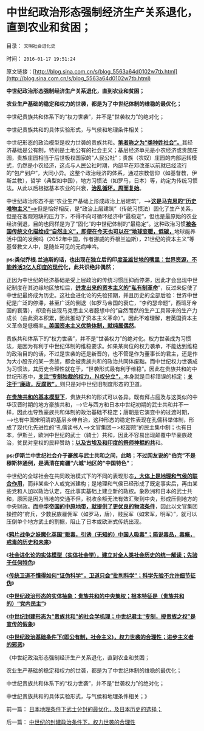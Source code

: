 # 中世纪政治形态强制经济生产关系退化，直到农业和贫困；

目录： `文明社会进化史` 

时间： `2016-01-17 19:51:24` 

原文链接：[http://blog.sina.com.cn/s/blog_5563a64d0102w7tb.html](http://blog.sina.com.cn/s/blog_5563a64d0102w7tb.html)

**中世纪政治形态强制经济生产关系退化，直到农业和贫困；**

**农业生产基础的稳定和权力的世袭，都是为了中世纪体制的维稳的最优化；**

中世纪贵族共和体系下的“权力世袭”，并不是“世袭权力”的绝对化；

中世纪贵族共和的具体实验形式，与气侯和地理条件相关；

中世纪形态的政治模型是权力世袭的贵族共和。[**笔者称之为“类种姓社会”。**](../../../2015/2/4/关税的机理，揭示社会主义在技术上进退两难；保守落后的合理性.md)其经济基础是公有制，特别是土地公有的社会主义；基层经济单元是小农经济或贵族庄园，贵族庄园相当于后世极权国家的“人民公社”；贵族（农奴）庄园的内部运转模式，仍然是小农经济，这点与人民公社时期，内部早在邓改革以前就已经流行的“包产到户”，大同小异。这整个政治经济的体系，通过宗教信仰（如基督教，伊斯兰教），哲学（典型如中国），地方习惯法（如罗马，日本）等，约定为传统习惯法。从此以后根据基本农业的兴衰，[**治乱循环，周而复始**](../../../2012/3/11/专制统治也有自我修正错误的能力.md)。

中世纪政治形态不是“农业生产基础上形成政治上层建筑”，——>[**这是马克思的“历史唯物主义”——>**](../../../2010/6/6/“历史唯物主义”道德史观讨论集.md)但是恰好相反，是“政治上层建筑”（传统习惯法）固化了生产关系，但是在客观短缺的压力下，不得不向可循环经济中“最稳定”，但也是最原始的农业经济倒退，目的也同样是为了“固化”的中世纪体制的“最稳定”。这种政治习惯[**被各国传统文化描绘成“自然主义”，即便在今天也可以在“地球变暖，低碳，**](../../../2009/12/31/有什么样的文化，就有什么样的国民.md)地球能养活中国的发展吗（2052年中国，作者挪威的乔根兰迪斯），21世纪的资本主义”等基督教文人中，是随处可见的无病呻吟。

**ps:类似乔根.兰迪斯的话，也出现在独立后的印[**度圣雄甘地的嘴里：世界资源，不能养活3亿人印度的现代**](../../../2012/2/27/人无完人多复古，伟人们都有愚民情结.md)化，此共识绝非偶然**；

正因为中世纪的经济基础是受上层政治的传统习惯压抑而停滞，因此才会出现中世纪制度在其边缘地区放松后，[**迸发出来的资本主义的“私有制革命**](http://blog.sina.com.cn/s/blog_13cb95e6d0102vfyk.html)”，反过来促使了中世纪最终成为历史。这社会进化论的先验预期，并且历史的全部后验：世界中世纪是广泛的停滞，甚至广泛的倒退（如罗马帝国的衰亡，“李约瑟命题”，西班牙帝国的衰落），却没有出现马克思主义者臆想中的“自然而然的生产工具带来的生产力成长（由此资本积累，因此推动了资本主义革命）”。因此不难理解，若英国资本主义革命是低概率[**，美国资本主义优势体制，就纯属偶然**](../../../2012/3/6/美国不拥有全世界，USA属于全人类.md)。

贵族共和体系下的“权力世袭”，并不是“世袭权力”的绝对化。权力世袭成为习惯法，是因为有利于中世纪体制的维稳要求。如果某岗位的权力袭承，不能达到维稳的政治目的的话，不过是世袭的还是新晋的，也不管是作为董事长的君主，还是作为大小股东的某一贵族，都会被贵族共和的政治共同体废黜。而中世纪权力世袭成为习惯法，其历史合理性就在于，“世袭形式最有利于维稳”。因此在贵族共和的中世纪形态中，[**关注“专制独裁的权力，Ｎ权分立”，**](../../../2013/11/26/中国缺乏对中世纪形态的了解,误将“议会”“三权分立”作民主.md)本身就是目标错误的标定；[**关注于“廉政，反腐败”，**](../../../2009/3/19/皇权政治的文官集团之等级制度和腐败的关系.md)则只是对中世纪旧制度形态的卫道。

[**在贵族共和的基本模型下**](../../../2016/1/12/中世纪政治形态的实体抽象：贵族共和的中央集权；.md)，贵族共和的形式可以各异。既有拜占庭及与这类似的中华汉晋时期的地方豪族共和，——>它与西方和日本中世纪初期的武士共和并不一样，因此也导致豪族共和体制的政治基础不稳定；唐朝是它演变中的过渡时期，——>也有中国宋明清的基层乡绅自治，这种形态的稳定性表现在孔儒科举体制，形成了现代化先进性的“孔儒读书人—>文官集团－>枢密院”的民主集中制；也有日本，伊斯兰，欧洲中世纪的武士（骑士）共和，因此不容易出现颠覆中华豪族政治，贫民对皇权的民粹赞助；[**以及古埃及和印度的祭师神棍的共**](../../../2010/4/12/古埃及的科举和官僚主义传统.md)和。

**ps:伊斯兰中世纪社会介于豪族与武士共和之间，此略**；**不过网友说的“伯克”不是穆斯林通例，是满清在南疆“六城”地区的“中国特色”**；

中世纪的全球社会在共同政治模式下的不同的表现形态[**，大体上是地理和气侯的联合作用**](../../../2010/3/24/地理气侯条件影响文明历史进程的设想.md)，而非某些个人或党派建构；是地理和气侯已经形成了既定事实后，再由某些党和人加以政治认定，在此事实基础上建立新的政权。象欧洲和日本的武士共和，原因是因为当地的交通不但，税收余额无法有效汇聚到中央，形成压倒地方的中央财政。[**而中华帝国的中原地带，就提供了更优良的物流条件**](../../../2010/6/7/大运河与中央集权；物流成本与政治形态的关系.md)，因此以文官集团操控的“府兵，少数民族雇佣军（如罗马，唐），贱民军（如宋军，明军）”，就可以压倒单个地方武士的割据，阻止了日本或欧洲式传统出现。

《[**鸦片战争之妖魔化英国“贩毒，引诱（无知的）中国人吸毒”；简说毒品，毒瘾，戒毒的历史和未来**](../../../2016/1/8/简说毒品，毒瘾，戒毒的历史和未来，及鸦片战争.md)》

《[**社会进化论的实体模型（实体社会学），建立对全人类社会历史的统一解读；先验于任何特色**](../../../2016/1/10/建立对全人类社会历史的统一解读.md)》

《[**传统卫道不懂得如何“证伪科学”，卫道只会“批判科学”；科学先验不允许细节征伪**](../../../2016/1/11/实体历史学不是“借古喻今”，而是“古今通判”.md)》

《[**中世纪政治形态的实体抽象：贵族共和的中央集权；根本特征是（贵族共和的）“党内民主”**](../../../2016/1/12/中世纪政治形态的实体抽象：贵族共和的中央集权；.md)》

《[**中世纪封建形态为“贵族共和”的社会学机理；中世纪君主“专制，授贵族之权”是宣传的假象**](../../../2016/1/13/中世纪封建形态为“贵族共和”的社会学机理；.md)》

《[**中世纪政治基础条件下(即公有制，社会主义)，权力世袭的合理性；进步主义者的邪恶**](../../../2016/1/14/中世纪的封建政治条件下，权力世袭的合理性.md)》

《中世纪政治形态强制经济生产关系退化，直到农业和贫困；

农业生产基础的稳定和权力的世袭，都是为了中世纪体制的维稳的最优化；

中世纪贵族共和体系下的“权力世袭”，并不是“世袭权力”的绝对化；

中世纪贵族共和的具体实验形式，与气侯和地理条件相关；》

前一篇： [日本地理条件下武士分封的最优化，及日本历史的选择；](../../../2016/1/18/日本地理条件下武士分封的最优化，及日本历史的选择；.md)

后一篇： [中世纪的封建政治条件下，权力世袭的合理性](../../../2016/1/14/中世纪的封建政治条件下，权力世袭的合理性.md)


